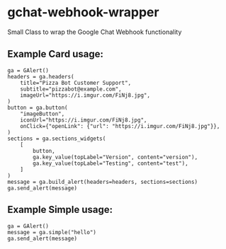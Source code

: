 # gchat-webhook-wrapper
Small Class to wrap the Google Chat Webhook functionality 


## Example Card usage:
```
ga = GAlert()
headers = ga.headers(
    title="Pizza Bot Customer Support",
    subtitle="pizzabot@example.com",
    imageUrl="https://i.imgur.com/FiNj8.jpg",
)
button = ga.button(
    "imageButton",
    iconUrl="https://i.imgur.com/FiNj8.jpg",
    onClick={"openLink": {"url": "https://i.imgur.com/FiNj8.jpg"}},
)
sections = ga.sections_widgets(
    [
        button,
        ga.key_value(topLabel="Version", content="version"),
        ga.key_value(topLabel="Testing", content="test"),
    ]
)
message = ga.build_alert(headers=headers, sections=sections)
ga.send_alert(message)
```

## Example Simple usage:
```
ga = GAlert()
message = ga.simple("hello")
ga.send_alert(message)
```
